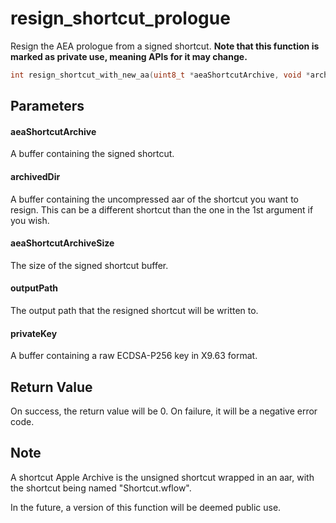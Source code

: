 # resign_shortcut_prologue
Resign the AEA prologue from a signed shortcut. **Note that this function is marked as private use, meaning APIs for it may change.**

```c
int resign_shortcut_with_new_aa(uint8_t *aeaShortcutArchive, void *archivedDir, size_t aeaShortcutArchiveSize, const char *outputPath, void *privateKey);
```

## Parameters

#### aeaShortcutArchive

A buffer containing the signed shortcut.

#### archivedDir

A buffer containing the uncompressed aar of the shortcut you want to resign. This can be a different shortcut than the one in the 1st argument if you wish.

#### aeaShortcutArchiveSize

The size of the signed shortcut buffer.

#### outputPath

The output path that the resigned shortcut will be written to.

#### privateKey

A buffer containing a raw ECDSA-P256 key in X9.63 format.

## Return Value

On success, the return value will be 0. On failure, it will be a negative error code.

## Note

A shortcut Apple Archive is the unsigned shortcut wrapped in an aar, with the shortcut being named "Shortcut.wflow".

In the future, a version of this function will be deemed public use.
